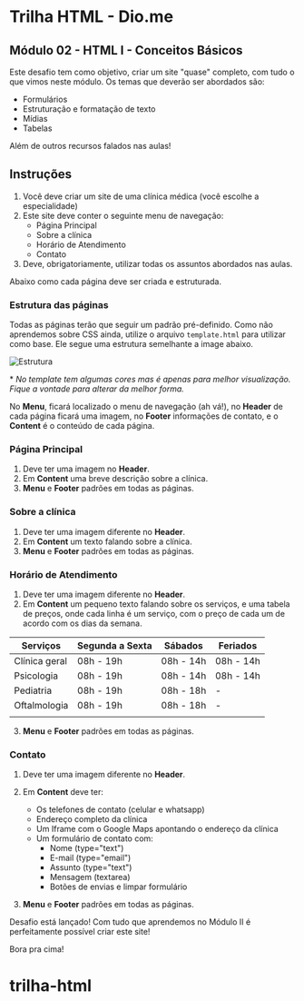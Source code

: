 # Trilha HTML - Dio.me

## Módulo 02 - HTML I - Conceitos Básicos

Este desafio tem como objetivo, criar um site "quase" completo, com tudo o que vimos neste módulo. Os temas que deverão ser abordados são:

- Formulários
- Estruturação e formatação de texto
- Mídias
- Tabelas

Além de outros recursos falados nas aulas!

## Instruções

1. Você deve criar um site de uma clínica médica (você escolhe a especialidade)
2. Este site deve conter o seguinte menu de navegação:
   - Página Principal
   - Sobre a clínica
   - Horário de Atendimento
   - Contato
3. Deve, obrigatoriamente, utilizar todas os assuntos abordados nas aulas.

Abaixo como cada página deve ser criada e estruturada.

### Estrutura das páginas

Todas as páginas terão que seguir um padrão pré-definido. Como não aprendemos sobre CSS ainda, utilize o arquivo `template.html` para utilizar como base. Ele segue uma estrutura semelhante a image abaixo.

![Estrutura](https://i.stack.imgur.com/9jI6f.gif)

\* _No template tem algumas cores mas é apenas para melhor visualização. Fique a vontade para alterar da melhor forma._

No **Menu**, ficará localizado o menu de navegação (ah vá!), no **Header** de cada página ficará uma imagem, no **Footer** informações de contato, e o **Content** é o conteúdo de cada página.

### Página Principal

1. Deve ter uma imagem no **Header**.
2. Em **Content** uma breve descrição sobre a clínica.
3. **Menu** e **Footer** padrões em todas as páginas.

### Sobre a clínica

1. Deve ter uma imagem diferente no **Header**.
2. Em **Content** um texto falando sobre a clínica.
3. **Menu** e **Footer** padrões em todas as páginas.

### Horário de Atendimento

1. Deve ter uma imagem diferente no **Header**.
2. Em **Content** um pequeno texto falando sobre os serviços, e uma tabela de preços, onde cada linha é um serviço, com o preço de cada um de acordo com os dias da semana.

| Serviços      | Segunda a Sexta | Sábados   | Feriados  |
| ------------- | --------------- | --------- | --------- |
| Clínica geral | 08h - 19h       | 08h - 14h | 08h - 14h |
| Psicologia    | 08h - 19h       | 08h - 14h | 08h - 14h |
| Pediatria     | 08h - 19h       | 08h - 18h | -         |
| Oftalmologia  | 08h - 19h       | 08h - 18h | -         |
|               |                 |           |           |

3. **Menu** e **Footer** padrões em todas as páginas.

### Contato

1. Deve ter uma imagem diferente no **Header**.
2. Em **Content** deve ter:

   - Os telefones de contato (celular e whatsapp)
   - Endereço completo da clínica
   - Um Iframe com o Google Maps apontando o endereço da clínica
   - Um formulário de contato com:
     - Nome (type="text")
     - E-mail (type="email")
     - Assunto (type="text")
     - Mensagem (textarea)
     - Botões de envias e limpar formulário

3. **Menu** e **Footer** padrões em todas as páginas.

Desafio está lançado! Com tudo que aprendemos no Módulo II é perfeitamente possível criar este site!

Bora pra cima!
# trilha-html
